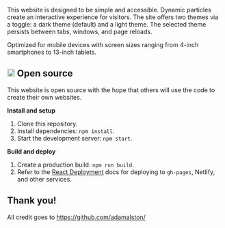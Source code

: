 <!-- # <img alt="Atom icon" src="public/icons/favicon.svg" height="24"/> subhash<span></span>.com &middot; [![CI](https://github.com/adamalston/v2/actions/workflows/ci.yml/badge.svg)](https://github.com/adamalston/v2/actions/workflows/ci.yml) [![Netlify status](https://api.netlify.com/api/v1/badges/332bbd91-59b7-4091-8781-6f41330399b4/deploy-status)](https://app.netlify.com/sites/adamalston/deploys) -->
<!-- 
The [adamalston.com](https://www.adamalston.com) website is built using [React](https://react.dev) and hosted on [Netlify](https://www.netlify.com). -->


This website is designed to be simple and accessible. Dynamic particles create an interactive experience for visitors. The site offers two themes via a toggle: a dark theme (default) and a light theme. The selected theme persists between tabs, windows, and page reloads.

Optimized for mobile devices with screen sizes ranging from 4-inch smartphones to 13-inch tablets.

## <img alt="Code logo" src="https://git.io/JUnUc" height="18"/> Open source

This website is open source with the hope that others will use the code to create their own websites. 

  <b>Install and setup</b>

1. Clone this repository.
2. Install dependencies: `npm install`.
3. Start the development server: `npm start`.

<b>Build and deploy</b>

1. Create a production build: `npm run build`.
2. Refer to the [React Deployment](https://create-react-app.dev/docs/deployment) docs for deploying to `gh-pages`, Netlify, and other services.

## Thank you! ##
All credit goes to https://github.com/adamalston/
